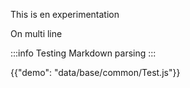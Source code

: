 This is en experimentation


On multi line


:::info
Testing Markdown parsing
:::

{{"demo": "data/base/common/Test.js"}}